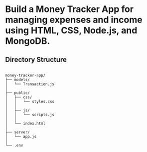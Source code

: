 # Build a Money Tracker App for managing expenses and income using HTML, CSS, Node.js, and MongoDB.

## Directory Structure
<code>
money-tracker-app/
├── models/
│   └── Transaction.js
│
├── public/
│   ├── css/
│   │   └── styles.css
│   │
│   ├── js/
│   │   └── scripts.js
│   │
│   └── index.html
│
├── server/
│   └── app.js
│
└── .env

</code>